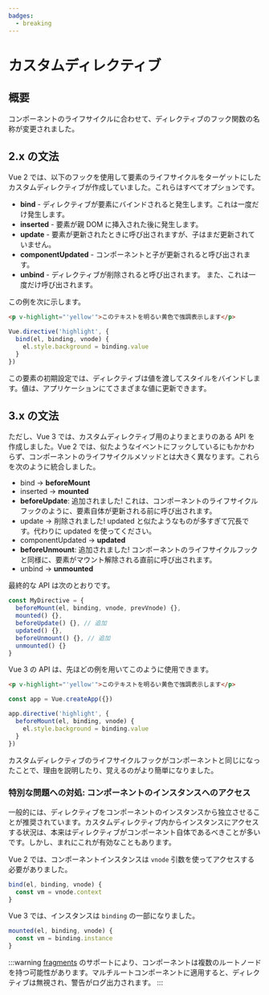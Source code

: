 ```yaml
---
badges:
  - breaking
---
```


# カスタムディレクティブ <MigrationBadges :badges="$frontmatter.badges" />

## 概要

コンポーネントのライフサイクルに合わせて、ディレクティブのフック関数の名称が変更されました。

## 2.x の文法

Vue 2 では、以下のフックを使用して要素のライフサイクルをターゲットにしたカスタムディレクティブが作成していました。これらはすべてオプションです。

- **bind** - ディレクティブが要素にバインドされると発生します。これは一度だけ発生します。
- **inserted** - 要素が親 DOM に挿入された後に発生します。
- **update** - 要素が更新されたときに呼び出されますが、子はまだ更新されていません。
- **componentUpdated** - コンポーネントと子が更新されると呼び出されます。
- **unbind** - ディレクティブが削除されると呼び出されます。 また、これは一度だけ呼び出されます。

この例を次に示します。

```html
<p v-highlight="'yellow'">このテキストを明るい黄色で強調表示します</p>
```

```js
Vue.directive('highlight', {
  bind(el, binding, vnode) {
    el.style.background = binding.value
  }
})
```

この要素の初期設定では、ディレクティブは値を渡してスタイルをバインドします。値は、アプリケーションにてさまざまな値に更新できます。

## 3.x の文法


ただし、Vue 3 では、カスタムディレクティブ用のよりまとまりのある API を作成しました。Vue 2 では、似たようなイベントにフックしているにもかかわらず、コンポーネントのライフサイクルメソッドとは大きく異なります。これらを次のように統合しました。

- bind → **beforeMount**
- inserted → **mounted**
- **beforeUpdate**: 追加されました! これは、コンポーネントのライフサイクルフックのように、要素自体が更新される前に呼び出されます。
- update → 削除されました! updated と似たようなものが多すぎて冗長です。代わりに updated を使ってください。
- componentUpdated → **updated**
- **beforeUnmount**: 追加されました! コンポーネントのライフサイクルフックと同様に、要素がマウント解除される直前に呼び出されます。
- unbind -> **unmounted**

最終的な API は次のとおりです。

```js
const MyDirective = {
  beforeMount(el, binding, vnode, prevVnode) {},
  mounted() {},
  beforeUpdate() {}, // 追加
  updated() {},
  beforeUnmount() {}, // 追加
  unmounted() {}
}
```

Vue 3 の API は、先ほどの例を用いてこのように使用できます。

```html
<p v-highlight="'yellow'">このテキストを明るい黄色で強調表示します</p>
```

```js
const app = Vue.createApp({})

app.directive('highlight', {
  beforeMount(el, binding, vnode) {
    el.style.background = binding.value
  }
})
```

カスタムディレクティブのライフサイクルフックがコンポーネントと同じになったことで、理由を説明したり、覚えるのがより簡単になりました。

### 特別な問題への対処: コンポーネントのインスタンスへのアクセス

一般的には、ディレクティブをコンポーネントのインスタンスから独立させることが推奨されています。カスタムディレクティブ内からインスタンスにアクセスする状況は、本来はディレクティブがコンポーネント自体であるべきことが多いです。しかし、まれにこれが有効なこともあります。

Vue 2 では、コンポーネントインスタンスは `vnode` 引数を使ってアクセスする必要がありました。

```javascript
bind(el, binding, vnode) {
  const vm = vnode.context
}
```

Vue 3 では、インスタンスは `binding` の一部になりました。

```javascript
mounted(el, binding, vnode) {
  const vm = binding.instance
}
```

:::warning
[fragments](/guide/migration/fragments.html#overview) のサポートにより、コンポーネントは複数のルートノードを持つ可能性があります。マルチルートコンポーネントに適用すると、ディレクティブは無視され、警告がログ出力されます。
:::
